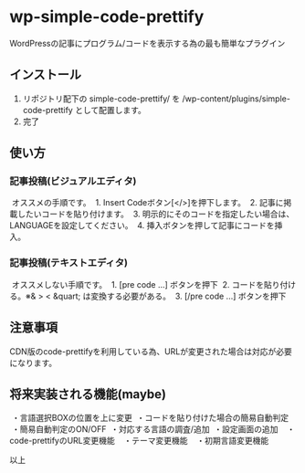 # wp-simple-code-prettify
WordPressの記事にプログラム/コードを表示する為の最も簡単なプラグイン

## インストール
1. リポジトリ配下の simple-code-prettify/ を /wp-content/plugins/simple-code-prettify として配置します。
2. 完了

## 使い方
### 記事投稿(ビジュアルエディタ)
  オススメの手順です。
  1. Insert Codeボタン[</>]を押下します。
  2. 記事に掲載したいコードを貼り付けます。
  3. 明示的にそのコードを指定したい場合は、LANGUAGEを設定してください。
  4. 挿入ボタンを押して記事にコードを挿入。

### 記事投稿(テキストエディタ)
  オススメしない手順です。
  1. [pre code ...] ボタンを押下
  2. コードを貼り付ける。※&amp; &gt; &lt; &quart; は変換する必要がある。
  3. [/pre code ...] ボタンを押下

## 注意事項
  CDN版のcode-prettifyを利用している為、URLが変更された場合は対応が必要になります。

## 将来実装される機能(maybe)
  ・言語選択BOXの位置を上に変更
  ・コードを貼り付けた場合の簡易自動判定
    ・簡易自動判定のON/OFF
  ・対応する言語の調査/追加
  ・設定画面の追加
    ・code-prettifyのURL変更機能
    ・テーマ変更機能
    ・初期言語変更機能

以上
